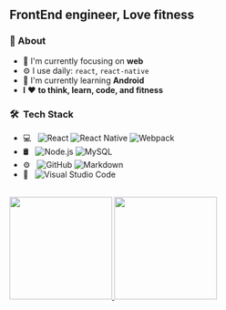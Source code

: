 ## FrontEnd engineer, Love fitness

### 🚀 About
- 👀 I'm currently focusing on **web**
- ⚙️ I use daily: `react`, `react-native`
- 🔭 I'm currently learning **Android**
- **I** ❤️ **to think, learn, code, and fitness**

<h3> 🛠 &nbsp;Tech Stack</h3>

- 💻 &nbsp;
  ![React](https://img.shields.io/badge/-React-333333?style=flat&logo=react)
  ![React Native](https://img.shields.io/badge/React_Native-20232A?logo=react&logoColor=61DAFB)
  ![Webpack](https://img.shields.io/badge/-webpack-2B3A42?logo=webpack&logoColor=75AFCC)
- 🛢 &nbsp;
  ![Node.js](https://img.shields.io/badge/-Node.js-333333?style=flat&logo=node.js)
  ![MySQL](https://img.shields.io/badge/-MySQL-333333?style=flat&logo=mysql)
- ⚙️ &nbsp;
  ![GitHub](https://img.shields.io/badge/-GitHub-333333?style=flat&logo=github)
  ![Markdown](https://img.shields.io/badge/-Markdown-333333?style=flat&logo=markdown)
- 🔧 &nbsp;
  ![Visual Studio Code](https://img.shields.io/badge/-Visual%20Studio%20Code-333333?style=flat&logo=visual-studio-code&logoColor=007ACC)

<br/>
<a href="https://github.com/GuoguoDad">
<img height="180em" src="https://github-readme-stats.vercel.app/api?username=GuoguoDad&theme=buefy&show_icons=true&hide=prs&hide_border=true" />
<img height="180em" src="https://github-readme-stats.vercel.app/api/top-langs/?username=GuoguoDad&theme=buefy&layout=compact&hide_border=true" />
</a>
